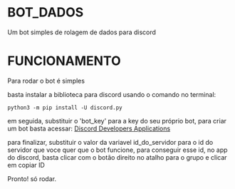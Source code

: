 # BOT_DADOS
Um bot simples de rolagem de dados para discord

# FUNCIONAMENTO
Para rodar o bot é simples

basta instalar a biblioteca para discord usando o comando no terminal: 
```
python3 -m pip install -U discord.py
```

em seguida, substituir o 'bot_key' para a key do seu próprio bot, para criar um bot basta acessar: 
<a href='https://discord.com/developers/applications'>Discord Developers Applications</a>

para finalizar, substituir o valor da variavel id_do_servidor para o id do servidor que voce quer que o bot funcione, para conseguir esse id, no app do discord, basta clicar com o botão direito no atalho para o grupo e clicar em copiar ID

Pronto! só rodar.

